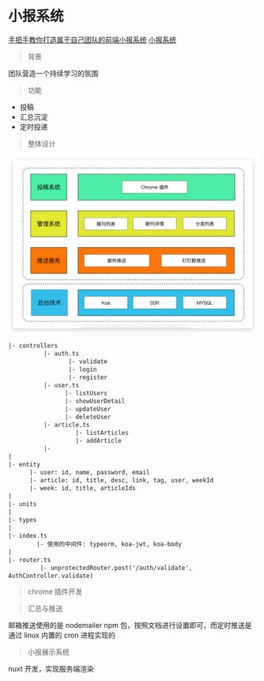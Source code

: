 # 小报系统

[手把手教你打造属于自己团队的前端小报系统](https://juejin.cn/post/6854573219895050247)
[小报系统](https://juejin.cn/post/6882295776454639624)

> 背景

团队营造一个持续学习的氛围

> 功能

- 投稿
- 汇总沉淀
- 定时投递

> 整体设计

![整体设计](../imgs/weeklyReport.jpg)

```
|- controllers
          |- auth.ts
                 |- validate
                 |- login
                 |- register
          |- user.ts
                |- listUsers
                |- showUserDetail
                |- updateUser
                |- deleteUser
          |- article.ts
                   |- listArticles
                   |- addArticle
          |-
|
|- entity
      |- user: id, name, password, email
      |- article: id, title, desc, link, tag, user, weekId
      |- week: id, title, articleIds
|
|- units
|
|- types
|
|- index.ts
        |- 使用的中间件: typeorm, koa-jwt, koa-body
|
|- router.ts
         |- unprotectedRouter.post('/auth/validate', AuthController.validate)
```

> chrome 插件开发

> 汇总与推送

邮箱推送使用的是 nodemailer npm 包，按照文档进行设置即可，而定时推送是通过 linux 内置的 cron 进程实现的

> 小报展示系统

nuxt 开发，实现服务端渲染
